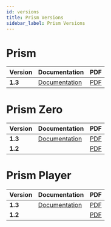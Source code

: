 ```yaml
---
id: versions
title: Prism Versions
sidebar_label: Prism Versions
---
```


# Prism

| Version | Documentation | PDF|
|----------|----------|----------|
| **1.3** | [Documentation](../../prism/prism/introduction)| [PDF](https://github.com/AvolitesLtd/TitanManual/releases/download/1.0.51/Prism-v1-3.pdf) |

# Prism Zero

| Version | Documentation | PDF|
|----------|----------|----------|
| **1.3** | [Documentation](../../prism/zero/introduction)| [PDF](https://github.com/AvolitesLtd/TitanManual/releases/download/1.0.51/Prism-Zero-v1-3.pdf) |
| **1.2** | | [PDF](https://github.com/AvolitesLtd/TitanManual/releases/download/1.0.49/Prism-Zero-v1-2.pdf) |

# Prism Player

| Version | Documentation | PDF|
|----------|----------|----------|
| **1.3** | [Documentation](../../prism/player/introduction)| [PDF](https://github.com/AvolitesLtd/TitanManual/releases/download/1.0.51/Prism-Player-v1-3.pdf) |
| **1.2** | | [PDF](https://github.com/AvolitesLtd/TitanManual/releases/download/1.0.49/Prism-Player-v1-2.pdf) |